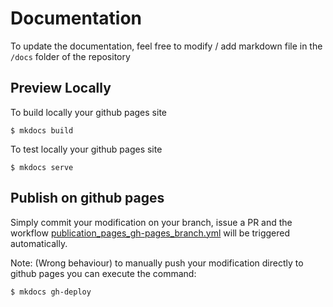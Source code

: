 # Documentation

To update the documentation, feel free to modify / add markdown file in the `/docs` folder of the repository

## Preview Locally

To build locally your github pages site
```shell
$ mkdocs build
```
To test locally your github pages site
```shell
$ mkdocs serve
```

## Publish on github pages

Simply commit your modification on your branch, issue a PR and the workflow [publication_pages_gh-pages_branch.yml](https://github.com/octo-technology/VIO/tree/main/.github/workflows/publication_pages_gh-pages_branch.yml) will be triggered automatically.

Note: (Wrong behaviour) to manually push your modification directly to github pages you can execute the command:
```shell
$ mkdocs gh-deploy
```
